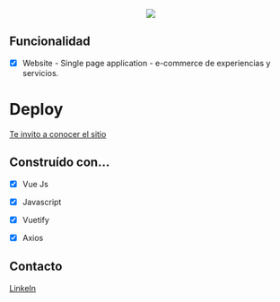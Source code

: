 <p align="center">
  <img src="https://user-images.githubusercontent.com/63796774/151593182-97af9e45-632d-41aa-b6f7-128018ea2180.png">
</p>

## Funcionalidad
- [x] Website - Single page application - e-commerce de experiencias y servicios. 
# Deploy

[Te invito a conocer el sitio](https://biglife.netlify.app/actividades)


## Construído con…

- [x] Vue Js
- [x] Javascript
- [x] Vuetify
- [x] Axios


## Contacto

[LinkeIn](https://www.linkedin.com/in/lauriacunia/)
